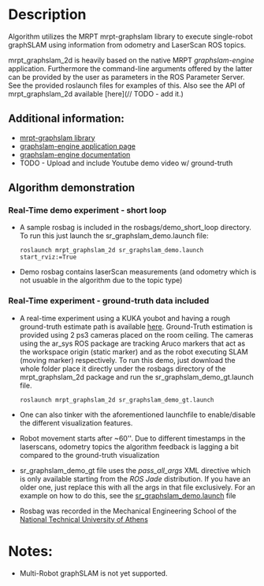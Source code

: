 # Description

Algorithm utilizes the MRPT mrpt-graphslam  library to execute single-robot
graphSLAM using information from odometry and LaserScan ROS topics.

mrpt\_graphslam\_2d is heavily based on the native MRPT *graphslam-engine*
application. Furthermore the command-line arguments offered by the latter can
be provided by the user as parameters in the ROS Parameter Server. See the
provided roslaunch files for examples of this. Also see the API of
mrpt\_graphslam\_2d available [here](// TODO - add it.)


## Additional information:
- [mrpt-graphslam library](http://reference.mrpt.org/devel/namespacemrpt_1_1graphslam.html)
- [graphslam-engine application page](http://www.mrpt.org/list-of-mrpt-apps/application-graphslamengine/)
- [graphslam-engine documentation](https://www.dropbox.com/s/u7phs612qf1l8bb/graphslam-engine-guide.pdf?dl=0)
- TODO - Upload and include Youtube demo video w/ ground-truth

## Algorithm demonstration

### Real-Time demo experiment - short loop

- A sample rosbag is included in the rosbags/demo_short_loop directory. To run
    this just launch the sr_graphslam_demo.launch file:

    `roslaunch mrpt_graphslam_2d sr_graphslam_demo.launch start_rviz:=True`

- Demo rosbag contains laserScan measurements (and odometry which is not usuable in the algorithm due to the topic type)


### Real-Time experiment - ground-truth data included

- A real-time experiment using a KUKA youbot and having a rough ground-truth
    estimate path is available
    [here](https://www.dropbox.com/sh/i672mt0uubw6muz/AADQiyNZuQc4pgBRT9choxsBa?dl=0).
    Ground-Truth estimation is provided using 2 ps3 cameras placed on the room
    ceiling. The cameras using the ar_sys ROS package are tracking Aruco
    markers that act as the workspace origin (static marker) and as the robot
    executing  SLAM (moving marker) respectively.
    To run this demo, just download the whole folder place it directly under
    the rosbags directory of the mrpt_graphslam_2d package and
    run the sr_graphslam_demo_gt.launch file.

    `roslaunch mrpt_graphslam_2d sr_graphslam_demo_gt.launch`

- One can also tinker with the aforementioned launchfile to enable/disable the
    different visualization features.

- Robot movement starts after ~60''. Due to different timestamps in the
    laserscans, odometry topics the algorithm feedback is lagging a bit compared
    to the ground-truth visualization

- sr_graphslam_demo_gt file uses the *pass_all_args* XML directive which is only
    available starting from the *ROS Jade* distribution. If you have an older one,
    just replace this with all the args in that file exclusively. For an
    example on how to do this, see the
    [sr_graphslam_demo.launch](https://github.com/mrpt-ros-pkg/mrpt_slam/blob/master/mrpt_graphslam_2d/launch/sr_graphslam_demo.launch)
    file

- Rosbag was recorded in the Mechanical Engineering School of the [National
	Technical University of Athens](http://www.mech.ntua.gr/en)

# Notes:

- Multi-Robot graphSLAM is not yet supported.
